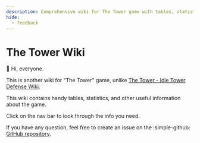 ```yaml
---
description: Comprehensive wiki for The Tower game with tables, statistics, and useful information.
hide:
  - feedback
---
```


# The Tower Wiki

:wave: Hi, everyone.

This is another wiki for "The Tower" game, unlike [The Tower -
Idle Tower Defense Wiki](https://the-tower-idle-tower-defense.fandom.com/wiki/The_Tower_-_Idle_Tower_Defense_Wiki).

This wiki contains handy tables, statistics, and other useful information about the game.

Click on the nav bar to look through the info you need. 

If you have any question, feel free to create an issue on the :simple-github:
[GitHub repository](https://github.com/pingcheng/the-tower-wiki/issues).